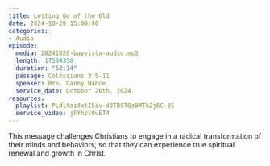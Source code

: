 ```yaml
---
title: Letting Go of the Old
date: 2024-10-20 15:00:00
categories:
- Audio
episode:
  media: 20241020-bayvista-audio.mp3
  length: 17594358
  duration: "52:34"
  passage: Colossians 3:5-11
  speaker: Bro. Danny Nance
  service_date: October 20th, 2024
resources:
  playlist: PLdltai4xtI5iv-dJTBSTQe8MTk2j6C-2S
  service_video: jFYhzl0uET4
---
```

This message challenges Christians to engage in a radical transformation of their minds and
behaviors, so that they can experience true spiritual renewal and growth in Christ.
